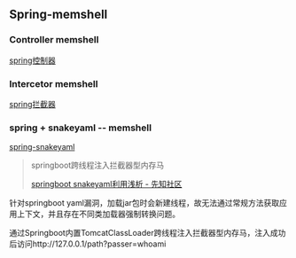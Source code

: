 ## Spring-memshell

### Controller memshell

[spring控制器](SpringController.md)

### Intercetor memshell

[spring拦截器](SpringIntercetor.md)

### spring + snakeyaml -- memshell

[spring-snakeyaml](snakeyaml-memshell/)

> springboot跨线程注入拦截器型内存马
>
> [springboot snakeyaml利用浅析 - 先知社区](https://xz.aliyun.com/t/11208#toc-4)

针对springboot yaml漏洞，加载jar包时会新建线程，故无法通过常规方法获取应用上下文，并且存在不同类加载器强制转换问题。

通过Springboot内置TomcatClassLoader跨线程注入拦截器型内存马，注入成功后访问http://127.0.0.1/path?passer=whoami